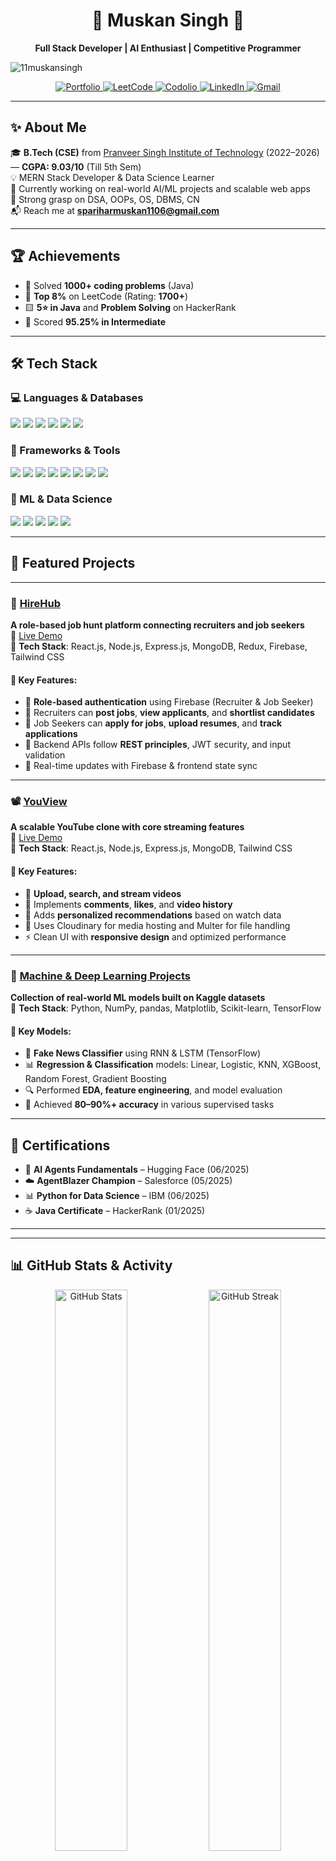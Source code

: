<h1 align="center">🌟 Muskan Singh 🌟</h1>  
<p align="center">  
  <b>Full Stack Developer | AI Enthusiast | Competitive Programmer</b>  
</p>  
<p align="left"> <img src="https://komarev.com/ghpvc/?username=11muskansingh&label=Profile%20views&color=0e75b6&style=flat" alt="11muskansingh" /> </p>
<p align="center">  
  <a href="https://portfoliomuskan.vercel.app/">
    <img src="https://img.shields.io/badge/-Portfolio-%23000000?style=for-the-badge&logo=firefox&logoColor=white" alt="Portfolio">
  </a>
  <a href="https://leetcode.com/u/Muskan_parihar/">
    <img src="https://img.shields.io/badge/-LeetCode-FFA116?style=for-the-badge&logo=leetcode&logoColor=white" alt="LeetCode">
  </a>
  <a href="https://codolio.com/profile/muskan_parihar">
    <img src="https://img.shields.io/badge/-Codolio-0A66C2?style=for-the-badge&logo=bookstack&logoColor=white" alt="Codolio">
  </a>
  <a href="https://linkedin.com/in/muskan-singh-140137261/">
    <img src="https://img.shields.io/badge/-LinkedIn-blue?style=for-the-badge&logo=linkedin&logoColor=white" alt="LinkedIn">
  </a>  
  <a href="mailto:spariharmuskan1106@gmail.com">
    <img src="https://img.shields.io/badge/-Gmail-red?style=for-the-badge&logo=gmail&logoColor=white" alt="Gmail">
  </a>
</p> 

---

## ✨ About Me

🎓 **B.Tech (CSE)** from [Pranveer Singh Institute of Technology](https://psit.ac.in) (2022–2026) — **CGPA: 9.03/10** (Till 5th Sem)  
💡 MERN Stack Developer & Data Science Learner  
🚀 Currently working on real-world AI/ML projects and scalable web apps  
🧠 Strong grasp on DSA, OOPs, OS, DBMS, CN  
📬 Reach me at **spariharmuskan1106@gmail.com**

---

## 🏆 Achievements

- 👑 Solved **1000+ coding problems** (Java)
- 🏅 **Top 8%** on LeetCode (Rating: **1700+**)
- 🟨 **5⭐ in Java** and **Problem Solving** on HackerRank
- 🧾 Scored **95.25% in Intermediate**

---

## 🛠️ Tech Stack

### 💻 Languages & Databases  
<p>  
  <img src="https://img.shields.io/badge/Java-007396?style=for-the-badge&logo=java&logoColor=white" />
  <img src="https://img.shields.io/badge/JavaScript-F7DF1E?style=for-the-badge&logo=javascript&logoColor=black" />
  <img src="https://img.shields.io/badge/Python-3776AB?style=for-the-badge&logo=python&logoColor=white" />
  <img src="https://img.shields.io/badge/C-00599C?style=for-the-badge&logo=c&logoColor=white" />
  <img src="https://img.shields.io/badge/SQL-4479A1?style=for-the-badge&logo=MySQL&logoColor=white" />
  <img src="https://img.shields.io/badge/MongoDB-47A248?style=for-the-badge&logo=mongodb&logoColor=white" />
</p>

### 🚀 Frameworks & Tools  
<p>  
  <img src="https://img.shields.io/badge/Node.js-339933?style=for-the-badge&logo=node.js&logoColor=white" />
  <img src="https://img.shields.io/badge/Express.js-000000?style=for-the-badge&logo=express&logoColor=white" />
  <img src="https://img.shields.io/badge/React.js-61DAFB?style=for-the-badge&logo=react&logoColor=black" />
  <img src="https://img.shields.io/badge/Redux-764ABC?style=for-the-badge&logo=redux&logoColor=white" />
  <img src="https://img.shields.io/badge/TailwindCSS-38B2AC?style=for-the-badge&logo=tailwind-css&logoColor=white" />
  <img src="https://img.shields.io/badge/Firebase-FFCA28?style=for-the-badge&logo=firebase&logoColor=black" />
  <img src="https://img.shields.io/badge/Git-F05032?style=for-the-badge&logo=git&logoColor=white" />
  <img src="https://img.shields.io/badge/Postman-FF6C37?style=for-the-badge&logo=postman&logoColor=white" />
</p>

### 🧠 ML & Data Science  
<p>
  <img src="https://img.shields.io/badge/NumPy-013243?style=for-the-badge&logo=numpy&logoColor=white" />
  <img src="https://img.shields.io/badge/pandas-150458?style=for-the-badge&logo=pandas&logoColor=white" />
  <img src="https://img.shields.io/badge/Matplotlib-11557c?style=for-the-badge&logo=matplotlib&logoColor=white" />
  <img src="https://img.shields.io/badge/Scikit--learn-F7931E?style=for-the-badge&logo=scikit-learn&logoColor=white" />
  <img src="https://img.shields.io/badge/TensorFlow-FF6F00?style=for-the-badge&logo=tensorflow&logoColor=white" />
</p>

---

## 🚀 Featured Projects

---

### 🎯 [**HireHub**](https://github.com/11muskansingh/HireHub)  
**A role-based job hunt platform connecting recruiters and job seekers**  
🔗 [Live Demo](https://hirehub-gz47.onrender.com)  
🔧 **Tech Stack**: React.js, Node.js, Express.js, MongoDB, Redux, Firebase, Tailwind CSS

#### 📌 Key Features:
- 👤 **Role-based authentication** using Firebase (Recruiter & Job Seeker)
- 🧾 Recruiters can **post jobs**, **view applicants**, and **shortlist candidates**
- 📁 Job Seekers can **apply for jobs**, **upload resumes**, and **track applications**
- 🔐 Backend APIs follow **REST principles**, JWT security, and input validation
- 🔄 Real-time updates with Firebase & frontend state sync

---

### 📽️ [**YouView**](https://github.com/11muskansingh/YouView)  
**A scalable YouTube clone with core streaming features**  
🔗 [Live Demo](https://you-view-teal.vercel.app/)  
🔧 **Tech Stack**: React.js, Node.js, Express.js, MongoDB, Tailwind CSS

#### 📌 Key Features:
- 🎥 **Upload, search, and stream videos**
- 📌 Implements **comments**, **likes**, and **video history**
- 🧠 Adds **personalized recommendations** based on watch data
- 📂 Uses Cloudinary for media hosting and Multer for file handling
- ⚡ Clean UI with **responsive design** and optimized performance

---

### 🧠 [**Machine & Deep Learning Projects**](https://github.com/11muskansingh/Machine-and-Deep-Learning)  
**Collection of real-world ML models built on Kaggle datasets**  
🔧 **Tech Stack**: Python, NumPy, pandas, Matplotlib, Scikit-learn, TensorFlow

#### 📌 Key Models:
- 📰 **Fake News Classifier** using RNN & LSTM (TensorFlow)
- 📊 **Regression & Classification** models: Linear, Logistic, KNN, XGBoost, Random Forest, Gradient Boosting
- 🔍 Performed **EDA, feature engineering**, and model evaluation
- 💯 Achieved **80–90%+ accuracy** in various supervised tasks

---

## 📜 Certifications

- 🧠 **AI Agents Fundamentals** – Hugging Face (06/2025)  
- ☁️ **AgentBlazer Champion** – Salesforce (05/2025)  
- 📊 **Python for Data Science** – IBM (06/2025)  
- ☕ **Java Certificate** – HackerRank (01/2025)  

---

---

## 📊 GitHub Stats & Activity

<div align="center">

  <!-- GitHub Stats -->
  <img src="https://github-readme-stats.vercel.app/api?username=11muskansingh&show_icons=true&theme=radical&rank_icon=github&custom_title=Muskan%27s%20GitHub%20Stats" width="48%" alt="GitHub Stats" />

  <!-- Streak Stats -->
  <img src="https://streak-stats.demolab.com?user=11muskansingh&theme=flames&date_format=M%20j%5B%2C%20Y%5D&border=DD2727" width="48%" alt="GitHub Streak" />

  <!-- Top Languages (Donut Layout) -->
  <br/>
  <img src="https://github-readme-stats.vercel.app/api/top-langs/?username=11muskansingh&layout=donut&theme=radical&hide=css,html&langs_count=6" width="50%" alt="Top Languages by Donut" />

  <!-- GitHub Contribution Snake Animation -->
  <br/><br/>
  <img src="https://raw.githubusercontent.com/11muskansingh/11muskansingh/output/github-contribution-grid-snake.svg" alt="GitHub Contribution Snake" />

</div>

---

## 📈 GitHub Contribution Graph

<div align="center">
  <img src="https://github-readme-activity-graph.vercel.app/graph?username=11muskansingh&theme=tokyo-night&hide_border=true" alt="GitHub Contribution Graph" />
</div>

---

## 🌐 Let's Connect  

<p align="center">  
  <a href="https://linkedin.com/in/muskan-singh-140137261/"><img src="https://img.shields.io/badge/-LinkedIn-blue?style=for-the-badge&logo=linkedin&logoColor=white" alt="LinkedIn"></a>  
  <a href="https://github.com/11muskansingh"><img src="https://img.shields.io/badge/-GitHub-black?style=for-the-badge&logo=github&logoColor=white" alt="GitHub"></a>  
  <a href="mailto:spariharmuskan1106@gmail.com"><img src="https://img.shields.io/badge/-Gmail-red?style=for-the-badge&logo=gmail&logoColor=white" alt="Gmail"></a>  
</p>  

---

> 🌱 *"Learning is the only thing the mind never exhausts, never fears, and never regrets!."*
